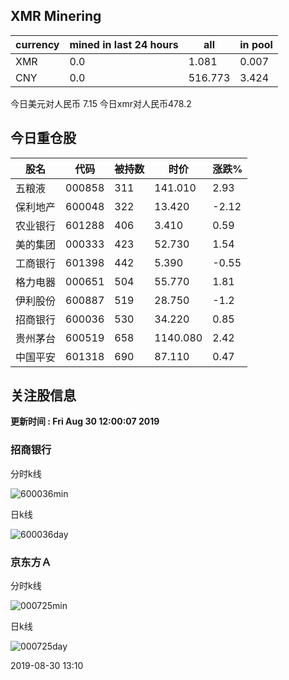 ## XMR Minering

|currency|mined in last 24 hours|all|in pool|
|---|---|---|---|
|XMR|0.0|1.081|0.007|
|CNY|0.0|516.773|3.424|

今日美元对人民币 7.15	今日xmr对人民币478.2


## 今日重仓股 

|股名|代码|被持数|时价|涨跌%|
|---|---|---|---|---|
|五粮液|000858|311|141.010|2.93|
|保利地产|600048|322|13.420|-2.12|
|农业银行|601288|406|3.410|0.59|
|美的集团|000333|423|52.730|1.54|
|工商银行|601398|442|5.390|-0.55|
|格力电器|000651|504|55.770|1.81|
|伊利股份|600887|519|28.750|-1.2|
|招商银行|600036|530|34.220|0.85|
|贵州茅台|600519|658|1140.080|2.42|
|中国平安|601318|690|87.110|0.47|

## 关注股信息
**更新时间 : Fri Aug 30 12:00:07 2019**
### 招商银行 
分时k线

![600036min](http://image.sinajs.cn/newchart/min/n/sh600036.gif)

日k线

![600036day](http://image.sinajs.cn/newchart/daily/n/sh600036.gif)

### 京东方Ａ 
分时k线

![000725min](http://image.sinajs.cn/newchart/min/n/sz000725.gif)

日k线

![000725day](http://image.sinajs.cn/newchart/daily/n/sz000725.gif)

2019-08-30 13:10